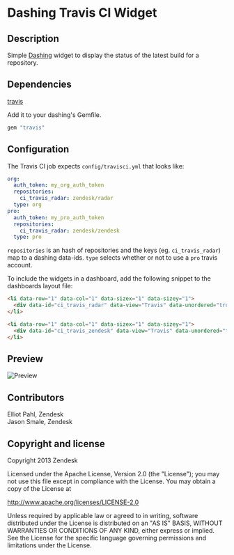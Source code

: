 # Dashing Travis CI Widget

## Description

Simple [Dashing](http://shopify.github.com/dashing) widget to display the
status of the latest build for a repository.

## Dependencies

[travis](https://github.com/travis-ci/travis)

Add it to your dashing's Gemfile.

```ruby
gem "travis"
```

## Configuration

The Travis CI job expects `config/travisci.yml` that looks like:

```yaml
org:
  auth_token: my_org_auth_token
  repositories:
    ci_travis_radar: zendesk/radar
  type: org
pro:
  auth_token: my_pro_auth_token
  repositories:
    ci_travis_radar: zendesk/zendesk
  type: pro
```

`repositories` is an hash of repositories and the keys (eg. `ci_travis_radar`) map to a dashing data-ids.  `type` selects whether or not to use a `pro` travis account.

To include the widgets in a dashboard, add the following snippet to the
dashboards layout file:

```html
<li data-row="1" data-col="1" data-sizex="1" data-sizey="1">
  <div data-id="ci_travis_radar" data-view="Travis" data-unordered="true" data-title="Radar"></div>
</li>

<li data-row="1" data-col="1" data-sizex="1" data-sizey="1">
  <div data-id="ci_travis_zendesk" data-view="Travis" data-unordered="true" data-title="Zendesk"></div>
</li>
```

## Preview

![Preview](https://www.evernote.com/shard/s37/sh/ca6c7a9a-a664-4886-aa6c-8c7f4dfc4ba2/79e5b1ca919fb07430a7ff0ad3fc3d10/res/f72c70b4-390d-4c7d-9e4c-e4cf31dad9ec/skitch.png)

## Contributors

Elliot Pahl, Zendesk  
Jason Smale, Zendesk

## Copyright and license

Copyright 2013 Zendesk

Licensed under the Apache License, Version 2.0 (the "License"); you may not
use this file except in compliance with the License.
You may obtain a copy of the License at

http://www.apache.org/licenses/LICENSE-2.0

Unless required by applicable law or agreed to in writing, software
distributed under the License is distributed on an "AS IS" BASIS, WITHOUT
WARRANTIES OR CONDITIONS OF ANY KIND, either express or implied. See the
License for the specific language governing permissions and limitations under
the License.
